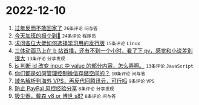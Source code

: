 # 2022-12-10

1. [过年反而不敢回家了](https://www.v2ex.com/t/901483) `26条评论` `问与答`
1. [今天加班的报个到🙋‍](https://www.v2ex.com/t/901489) `24条评论` `程序员`
1. [求问各位大佬如何选择学习用的发行版](https://www.v2ex.com/t/901479) `15条评论` `Linux`
1. [三体动画马上在 b 站首播，还有不到一个小时，看了下 pv，感觉和小说差别很大](https://www.v2ex.com/t/901482) `13条评论` `分享发现`
1. [js 判断 id 改变 input 中 value 的部分内容，怎么弄啊。](https://www.v2ex.com/t/901476) `13条评论` `JavaScript`
1. [你们都是如何管理控制微信存储空间的？](https://www.v2ex.com/t/901478) `10条评论` `问与答`
1. [域名解析到海外 VPS，再反代回腾讯云，可行吗](https://www.v2ex.com/t/901494) `9条评论` `VPS`
1. [防止 PayPal 风控经验分享](https://www.v2ex.com/t/901493) `8条评论` `分享发现`
1. [吸尘器，戴森 v8 or 博世 s8?](https://www.v2ex.com/t/901485) `8条评论` `问与答`
